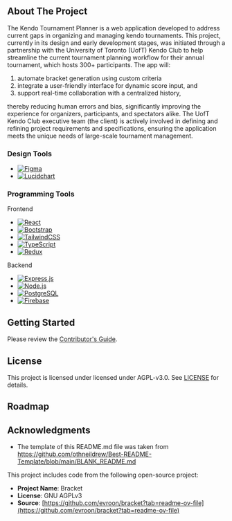 <!-- ABOUT THE PROJECT -->
## About The Project

The Kendo Tournament Planner is a web application developed to address current gaps in organizing and managing kendo tournaments. This project, currently in its design and early development stages, was initiated through a partnership with the University of Toronto (UofT) Kendo Club to help streamline the current tournament planning workflow for their annual tournament, which hosts 300+ participants. The app will:

1) automate bracket generation using custom criteria
2) integrate a user-friendly interface for dynamic score input, and 
3) support real-time collaboration with a centralized history,

thereby reducing human errors and bias, significantly improving the experience for organizers, participants, and spectators alike. The UofT Kendo Club executive team (the client) is actively involved in defining and refining project requirements and specifications, ensuring the application meets the unique needs of large-scale tournament management.


### Design Tools

* [![Figma][Figma.com]][Figma-url]
* [![Lucidchart][Lucidchart.com]][Lucidchart-url]

### Programming Tools

Frontend

* [![React][React.js]][React-url]
* [![Bootstrap][Bootstrap.com]][Bootstrap-url]
* [![TailwindCSS][TailwindCSS.com]][TailwindCSS-url]
* [![TypeScript][TypeScript.com]][TypeScript-url]
* [![Redux][Redux.com]][Redux-url]

Backend

* [![Express.js][Express.com]][Express-url]
* [![Node.js][Node.com]][Node-url]
* [![PostgreSQL][PostgreSQL.com]][PostgreSQL-url]
* [![Firebase][Firebase.com]][Firebase-url]


<!-- GETTING STARTED -->
## Getting Started

Please review the [Contributor's Guide](.github/CONTRIBUTING.md).

<!-- LICENSE -->

## License
This project is licensed under licensed under AGPL-v3.0. See [LICENSE](LICENSE) for details.


<!-- ROADMAP -->
## Roadmap


<!-- ACKNOWLEDGMENTS -->
## Acknowledgments

* The template of this README.md file was taken from https://github.com/othneildrew/Best-README-Template/blob/main/BLANK_README.md

This project includes code from the following open-source project:

- **Project Name**: Bracket
- **License**: GNU AGPLv3
- **Source**: [https://github.com/evroon/bracket?tab=readme-ov-file](https://github.com/evroon/bracket?tab=readme-ov-file)


<!-- MARKDOWN LINKS & IMAGES -->
<!-- https://www.markdownguide.org/basic-syntax/#reference-style-links -->
[Figma.com]: https://img.shields.io/badge/Figma-F24E1E?style=for-the-badge&logo=figma&logoColor=white
[Figma-url]: https://www.figma.com/

[Lucidchart.com]: https://img.shields.io/badge/Lucidchart-FF9D00?style=for-the-badge&logo=lucidchart&logoColor=white
[Lucidchart-url]: https://www.lucidchart.com/

[React.js]: https://img.shields.io/badge/React-20232A?style=for-the-badge&logo=react&logoColor=61DAFB
[React-url]: https://reactjs.org/

[TailwindCSS.com]: https://img.shields.io/badge/TailwindCSS-38B2AC?style=for-the-badge&logo=tailwind-css&logoColor=white
[TailwindCSS-url]: https://tailwindcss.com/

[Bootstrap.com]: https://img.shields.io/badge/Bootstrap-563D7C?style=for-the-badge&logo=bootstrap&logoColor=white
[Bootstrap-url]: https://getbootstrap.com

[TypeScript.com]: https://img.shields.io/badge/TypeScript-3178C6?style=for-the-badge&logo=typescript&logoColor=white
[TypeScript-url]: https://www.typescriptlang.org/

[Redux.com]: https://img.shields.io/badge/Redux-764ABC?style=for-the-badge&logo=redux&logoColor=white
[Redux-url]: https://redux.js.org/

[Express.com]: https://img.shields.io/badge/Express.js-404D59?style=for-the-badge&logo=express&logoColor=white
[Express-url]: https://expressjs.com/

[Node.com]: https://img.shields.io/badge/Node.js-8CC84B?style=for-the-badge&logo=node.js&logoColor=white
[Node-url]: https://nodejs.org/

[PostgreSQL.com]: https://img.shields.io/badge/PostgreSQL-336791?style=for-the-badge&logo=postgresql&logoColor=white
[PostgreSQL-url]: https://www.postgresql.org/

[Firebase.com]: https://img.shields.io/badge/Firebase-FFCA28?style=for-the-badge&logo=firebase&logoColor=white
[Firebase-url]: https://firebase.google.com/